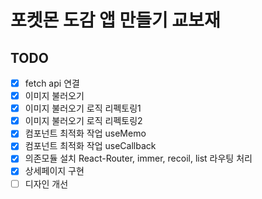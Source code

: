 # 포켓몬 도감 앱 만들기 교보재

## TODO
- [x] fetch api 연결
- [x] 이미지 불러오기
- [x] 이미지 불러오기 로직 리펙토링1
- [x] 이미지 불러오기 로직 리펙토링2
- [x] 컴포넌트 최적화 작업 useMemo
- [x] 컴포넌트 최적화 작업 useCallback
- [x] 의존모듈 설치 React-Router, immer, recoil, list 라우팅 처리
- [x] 상세페이지 구현
- [ ] 디자인 개선